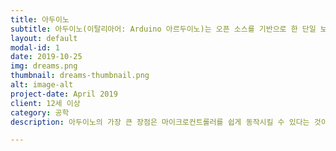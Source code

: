 ```yaml
---
title: 아두이노
subtitle: 아두이노(이탈리아어: Arduino 아르두이노)는 오픈 소스를 기반으로 한 단일 보
layout: default
modal-id: 1
date: 2019-10-25
img: dreams.png
thumbnail: dreams-thumbnail.png
alt: image-alt
project-date: April 2019
client: 12세 이상
category: 공학
description: 아두이노의 가장 큰 장점은 마이크로컨트롤러를 쉽게 동작시킬 수 있다는 것이다. 일반적으로 AVR 프로그래밍이 AVRStudio(Atmel Studio[3]로 변경, ARM 도구 추가됨)와 WinAVR(avr-gcc)의 결합으로 컴파일하거나 IAR E.W.나 코드비전(CodeVision)등으로 개발하여, 별도의 ISP 장치를 통해 업로드를 해야하는 번거로운 과정을 거쳐야 한다. 이에 비해 아두이노는 컴파일된 펌웨어를 USB를 통해 쉽게 업로드 할 수 있다. 또한, 아두이노는 다른 모듈에 비해 비교적 저렴하고, 윈도를 비롯해 맥 OS X, 리눅스와 같은 여러 OS를 모두 지원한다. 아두이노 보드의 회로도가 CCL에 따라 공개되어 있으므로, 누구나 직접 보드를 만들고 수정할 수 있다.

---
```


